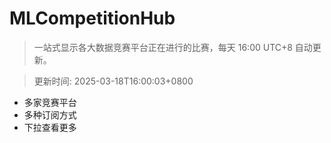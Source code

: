 # MLCompetitionHub

> 一站式显示各大数据竞赛平台正在进行的比赛，每天 16:00 UTC+8 自动更新。
  
> 更新时间: 2025-03-18T16:00:03+0800 

* 多家竞赛平台
* 多种订阅方式
* 下拉查看更多